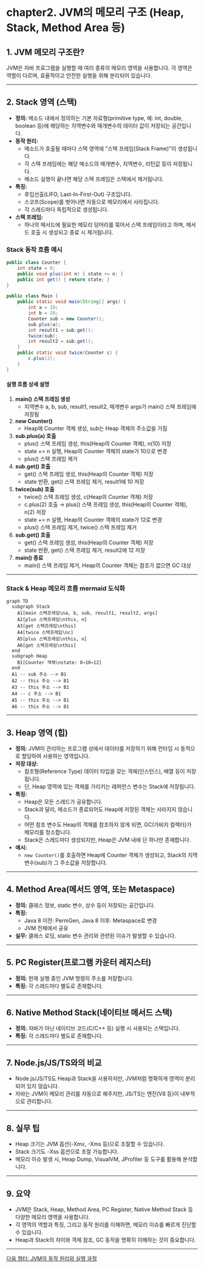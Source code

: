 # chapter2. JVM의 메모리 구조 (Heap, Stack, Method Area 등)

## 1. JVM 메모리 구조란?
JVM은 자바 프로그램을 실행할 때 여러 종류의 메모리 영역을 사용합니다. 각 영역은 역할이 다르며, 효율적이고 안전한 실행을 위해 분리되어 있습니다.

---

## 2. Stack 영역 (스택)
- **정의:** 메소드 내에서 정의하는 기본 자료형(primitive type, 예: int, double, boolean 등)에 해당하는 지역변수와 매개변수의 데이터 값이 저장되는 공간입니다.
- **동작 원리:**
  - 메소드가 호출될 때마다 스택 영역에 "스택 프레임(Stack Frame)"이 생성됩니다.
  - 각 스택 프레임에는 해당 메소드의 매개변수, 지역변수, 리턴값 등이 저장됩니다.
  - 메소드 실행이 끝나면 해당 스택 프레임은 스택에서 제거됩니다.
- **특징:**
  - 후입선출(LIFO, Last-In-First-Out) 구조입니다.
  - 스코프(Scope)를 벗어나면 자동으로 메모리에서 사라집니다.
  - 각 스레드마다 독립적으로 생성됩니다.
- **스택 프레임:**
  - 하나의 메서드에 필요한 메모리 덩어리를 묶어서 스택 프레임이라고 하며, 메서드 호출 시 생성되고 종료 시 제거됩니다.

### Stack 동작 흐름 예시
```java
public class Counter {
    int state = 0;
    public void plus(int n) { state += n; }
    public int get() { return state; }
}

public class Main {
    public static void main(String[] args) {
        int a = 10;
        int b = 20;
        Counter sub = new Counter();
        sub.plus(a);
        int result1 = sub.get();
        twice(sub);
        int result2 = sub.get();
    }
    public static void twice(Counter c) {
        c.plus(2);
    }
}
```

#### 실행 흐름 상세 설명
1. **main() 스택 프레임 생성**
   - 지역변수 a, b, sub, result1, result2, 매개변수 args가 main() 스택 프레임에 저장됨
2. **new Counter()**
   - Heap에 Counter 객체 생성, sub는 Heap 객체의 주소값을 가짐
3. **sub.plus(a) 호출**
   - plus() 스택 프레임 생성, this(Heap의 Counter 객체), n(10) 저장
   - state += n 실행, Heap의 Counter 객체의 state가 10으로 변경
   - plus() 스택 프레임 제거
4. **sub.get() 호출**
   - get() 스택 프레임 생성, this(Heap의 Counter 객체) 저장
   - state 반환, get() 스택 프레임 제거, result1에 10 저장
5. **twice(sub) 호출**
   - twice() 스택 프레임 생성, c(Heap의 Counter 객체) 저장
   - c.plus(2) 호출 → plus() 스택 프레임 생성, this(Heap의 Counter 객체), n(2) 저장
   - state += n 실행, Heap의 Counter 객체의 state가 12로 변경
   - plus() 스택 프레임 제거, twice() 스택 프레임 제거
6. **sub.get() 호출**
   - get() 스택 프레임 생성, this(Heap의 Counter 객체) 저장
   - state 반환, get() 스택 프레임 제거, result2에 12 저장
7. **main() 종료**
   - main() 스택 프레임 제거, Heap의 Counter 객체는 참조가 없으면 GC 대상

---

### Stack & Heap 메모리 흐름 mermaid 도식화
```mermaid
graph TD
  subgraph Stack
    A1[main 스택프레임\na, b, sub, result1, result2, args]
    A2[plus 스택프레임\nthis, n]
    A3[get 스택프레임\nthis]
    A4[twice 스택프레임\nc]
    A5[plus 스택프레임\nthis, n]
    A6[get 스택프레임\nthis]
  end
  subgraph Heap
    B1[Counter 객체\nstate: 0→10→12]
  end
  A1 -- sub 주소 --> B1
  A2 -- this 주소 --> B1
  A3 -- this 주소 --> B1
  A4 -- c 주소 --> B1
  A5 -- this 주소 --> B1
  A6 -- this 주소 --> B1
```

---

## 3. Heap 영역 (힙)
- **정의:** JVM이 관리하는 프로그램 상에서 데이터를 저장하기 위해 런타임 시 동적으로 할당하여 사용하는 영역입니다.
- **저장 대상:**
  - 참조형(Reference Type) 데이터 타입을 갖는 객체(인스턴스), 배열 등이 저장됩니다.
  - 단, Heap 영역에 있는 객체를 가리키는 레퍼런스 변수는 Stack에 저장됩니다.
- **특징:**
  - Heap은 모든 스레드가 공유합니다.
  - Stack과 달리, 메소드가 종료되어도 Heap에 저장된 객체는 사라지지 않습니다.
  - 어떤 참조 변수도 Heap의 객체를 참조하지 않게 되면, GC(가비지 컬렉터)가 메모리를 청소합니다.
  - Stack은 스레드마다 생성되지만, Heap은 JVM 내에 단 하나만 존재합니다.
- **예시:**
  - `new Counter()`를 호출하면 Heap에 Counter 객체가 생성되고, Stack의 지역변수(sub)가 그 주소값을 저장합니다.

---

## 4. Method Area(메서드 영역, 또는 Metaspace)
- **정의:** 클래스 정보, static 변수, 상수 등이 저장되는 공간입니다.
- **특징:**
  - Java 8 이전: PermGen, Java 8 이후: Metaspace로 변경
  - JVM 전체에서 공유
- **실무:** 클래스 로딩, static 변수 관리와 관련된 이슈가 발생할 수 있습니다.

---

## 5. PC Register(프로그램 카운터 레지스터)
- **정의:** 현재 실행 중인 JVM 명령의 주소를 저장합니다.
- **특징:** 각 스레드마다 별도로 존재합니다.

---

## 6. Native Method Stack(네이티브 메서드 스택)
- **정의:** 자바가 아닌 네이티브 코드(C/C++ 등) 실행 시 사용되는 스택입니다.
- **특징:** 각 스레드마다 별도로 존재합니다.

---

## 7. Node.js/JS/TS와의 비교
- Node.js/JS/TS도 Heap과 Stack을 사용하지만, JVM처럼 명확하게 영역이 분리되어 있지 않습니다.
- 자바는 JVM이 메모리 관리를 자동으로 해주지만, JS/TS는 엔진(V8 등)이 내부적으로 관리합니다.

---

## 8. 실무 팁
- Heap 크기는 JVM 옵션(-Xmx, -Xms 등)으로 조절할 수 있습니다.
- Stack 크기도 -Xss 옵션으로 조절 가능합니다.
- 메모리 이슈 발생 시, Heap Dump, VisualVM, JProfiler 등 도구를 활용해 분석합니다.

---

## 9. 요약
- JVM은 Stack, Heap, Method Area, PC Register, Native Method Stack 등 다양한 메모리 영역을 사용합니다.
- 각 영역의 역할과 특징, 그리고 동작 원리를 이해하면, 메모리 이슈를 빠르게 진단할 수 있습니다.
- Heap과 Stack의 차이와 객체 참조, GC 동작을 명확히 이해하는 것이 중요합니다.

---

[다음 챕터: JVM의 동작 원리와 실행 과정](https://github.com/JadenMeister/Java_Kotlin_Document_for_beginner/blob/master/templates/Java/Jvm/chapters/chapter3.%20JVM%EC%9D%98%20%EB%8F%99%EC%9E%91%20%EC%9B%90%EB%A6%AC%EC%99%80%20%EC%8B%A4%ED%96%89%20%EA%B3%BC%EC%A0%95.md)
